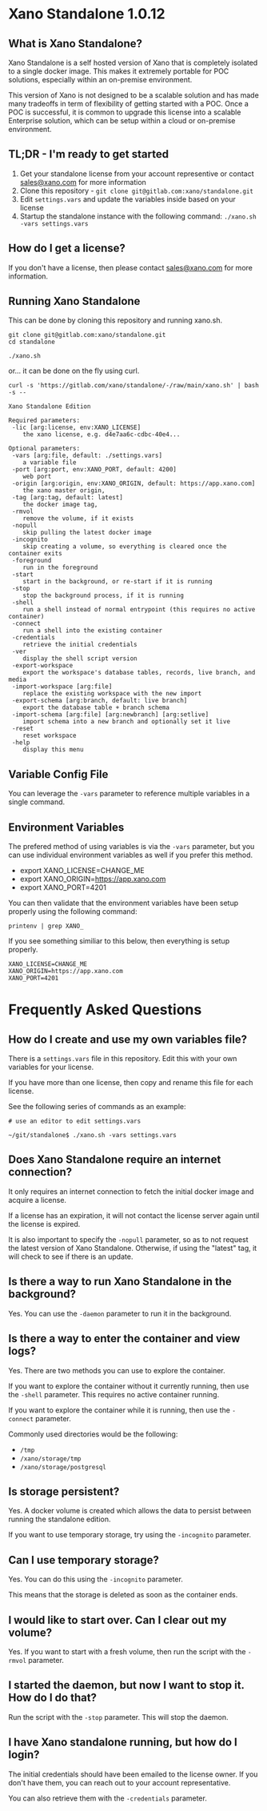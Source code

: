 # Xano Standalone 1.0.12

## What is Xano Standalone?

Xano Standalone is a self hosted version of Xano that is completely isolated to a single docker image. This makes it extremely portable for POC solutions, especially within an on-premise environment.

This version of Xano is not designed to be a scalable solution and has made many tradeoffs in term of flexibility of getting started with a POC. Once a POC is successful, it is common to upgrade this license into a scalable Enterprise solution, which can be setup within a cloud or on-premise environment. 

## TL;DR - I'm ready to get started

1. Get your standalone license from your account representive or contact sales@xano.com for more information
2. Clone this repository - `git clone git@gitlab.com:xano/standalone.git`
3. Edit `settings.vars` and update the variables inside based on your license
4. Startup the standalone instance with the following command: `./xano.sh -vars settings.vars`

## How do I get a license?

If you don't have a license, then please contact sales@xano.com for more information.

## Running Xano Standalone

This can be done by cloning this repository and running xano.sh.

```shell
git clone git@gitlab.com:xano/standalone.git
cd standalone

./xano.sh
```


or... it can be done on the fly using curl.

```shell
curl -s 'https://gitlab.com/xano/standalone/-/raw/main/xano.sh' | bash -s --
```

```
Xano Standalone Edition

Required parameters:
 -lic [arg:license, env:XANO_LICENSE]
    the xano license, e.g. d4e7aa6c-cdbc-40e4...

Optional parameters:
 -vars [arg:file, default: ./settings.vars]
    a variable file 
 -port [arg:port, env:XANO_PORT, default: 4200]
    web port
 -origin [arg:origin, env:XANO_ORIGIN, default: https://app.xano.com]
    the xano master origin, 
 -tag [arg:tag, default: latest]
    the docker image tag, 
 -rmvol
    remove the volume, if it exists
 -nopull
    skip pulling the latest docker image
 -incognito
    skip creating a volume, so everything is cleared once the container exits
 -foreground
    run in the foreground
 -start
    start in the background, or re-start if it is running
 -stop
    stop the background process, if it is running
 -shell
    run a shell instead of normal entrypoint (this requires no active container)
 -connect
    run a shell into the existing container
 -credentials
    retrieve the initial credentials
 -ver
    display the shell script version
 -export-workspace
    export the workspace's database tables, records, live branch, and media
 -import-workspace [arg:file]
    replace the existing workspace with the new import
 -export-schema [arg:branch, default: live branch]
    export the database table + branch schema
 -import-schema [arg:file] [arg:newbranch] [arg:setlive]
    import schema into a new branch and optionally set it live
 -reset
    reset workspace
 -help
    display this menu
```

## Variable Config File

You can leverage the `-vars` parameter to reference multiple variables in a single command.

## Environment Variables

The prefered method of using variables is via the `-vars` parameter, but you can use individual environment variables as well if you prefer this method.

- export XANO_LICENSE=CHANGE_ME
- export XANO_ORIGIN=https://app.xano.com
- export XANO_PORT=4201

You can then validate that the environment variables have been setup properly using the following command:

```shell
printenv | grep XANO_
```
If you see something similiar to this below, then everything is setup properly.
```shell
XANO_LICENSE=CHANGE_ME
XANO_ORIGIN=https://app.xano.com
XANO_PORT=4201
```

# Frequently Asked Questions

## How do I create and use my own variables file?

There is a `settings.vars` file in this repository. Edit this with your own variables for your license.

If you have more than one license, then copy and rename this file for each license.

See the following series of commands as an example:

```shell
# use an editor to edit settings.vars

~/git/standalone$ ./xano.sh -vars settings.vars
```

## Does Xano Standalone require an internet connection?

It only requires an internet connection to fetch the initial docker image and acquire a license.

If a license has an expiration, it will not contact the license server again until the license is expired.

It is also important to specify the `-nopull` parameter, so as to not request the latest version of Xano Standalone. Otherwise, if using the "latest" tag, it will check to see if there is an update.

## Is there a way to run Xano Standalone in the background?

Yes. You can use the `-daemon` parameter to run it in the background.

## Is there a way to enter the container and view logs?

Yes. There are two methods you can use to explore the container.

If you want to explore the container without it currently running, then use the `-shell` parameter. This requires no active container running.

If you want to explore the container while it is running, then use the `-connect` parameter.

Commonly used directories would be the following:
  - `/tmp`
  - `/xano/storage/tmp`
  - `/xano/storage/postgresql`

## Is storage persistent?

Yes. A docker volume is created which allows the data to persist between running the standalone edition. 

If you want to use temporary storage, try using the `-incognito` parameter.

## Can I use temporary storage?

Yes. You can do this using the `-incognito` parameter.

This means that the storage is deleted as soon as the container ends.

## I would like to start over. Can I clear out my volume?

Yes. If you want to start with a fresh volume, then run the script with the `-rmvol` parameter.

## I started the daemon, but now I want to stop it. How do I do that?

Run the script with the `-stop` parameter. This will stop the daemon.

## I have Xano standalone running, but how do I login?

The initial credentials should have been emailed to the license owner. If you don't have them, you can reach out to your account representative.

You can also retrieve them with the `-credentials` parameter.

